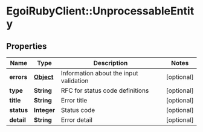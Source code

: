# EgoiRubyClient::UnprocessableEntity

## Properties
Name | Type | Description | Notes
------------ | ------------- | ------------- | -------------
**errors** | [**Object**](.md) | Information about the input validation | [optional] 
**type** | **String** | RFC for status code definitions | [optional] 
**title** | **String** | Error title | [optional] 
**status** | **Integer** | Status code | [optional] 
**detail** | **String** | Error detail | [optional] 


